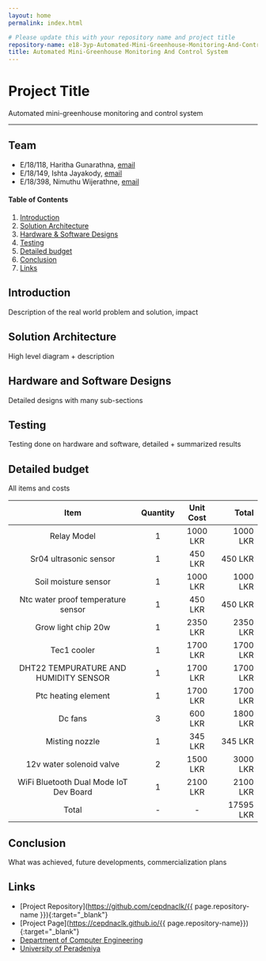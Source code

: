 ```yaml
---
layout: home
permalink: index.html

# Please update this with your repository name and project title
repository-name: e18-3yp-Automated-Mini-Greenhouse-Monitoring-And-Control-System
title: Automated Mini-Greenhouse Monitoring And Control System
---
```


[comment]: # "This is the standard layout for the project, but you can clean this and use your own template"

# Project Title
Automated mini-greenhouse monitoring and control system

---

## Team
-  E/18/118, Haritha Gunarathna, [email](mailto:e18118@email.com)
-  E/18/149, Ishta Jayakody, [email](mailto:e18149@email.com)
-  E/18/398, Nimuthu Wijerathne, [email](mailto:e18398@email.com)

<!-- Image (photo/drawing of the final hardware) should be here -->

<!-- This is a sample image, to show how to add images to your page. To learn more options, please refer [this](https://projects.ce.pdn.ac.lk/docs/faq/how-to-add-an-image/) -->

<!-- ![Sample Image](./images/sample.png) -->

#### Table of Contents
1. [Introduction](#introduction)
2. [Solution Architecture](#solution-architecture )
3. [Hardware & Software Designs](#hardware-and-software-designs)
4. [Testing](#testing)
5. [Detailed budget](#detailed-budget)
6. [Conclusion](#conclusion)
7. [Links](#links)

## Introduction

Description of the real world problem and solution, impact


## Solution Architecture

High level diagram + description

## Hardware and Software Designs

Detailed designs with many sub-sections

## Testing

Testing done on hardware and software, detailed + summarized results

## Detailed budget

All items and costs

| Item                                     | Quantity  | Unit Cost  |  Total  |
|:----------------------------------------:|:---------:|:----------:| -------:|
| Relay Model                              | 1         | 1000 LKR   | 1000 LKR|
| Sr04 ultrasonic sensor                   | 1         | 450 LKR    |  450 LKR|
| Soil moisture sensor                     | 1         | 1000 LKR   | 1000 LKR|
| Ntc water proof temperature sensor       | 1         |  450 LKR   |  450 LKR|
| Grow light chip 20w                      | 1         | 2350 LKR   | 2350 LKR|
| Tec1 cooler                              | 1         | 1700 LKR   | 1700 LKR|
| DHT22 TEMPURATURE AND HUMIDITY SENSOR    | 1         | 1700 LKR   | 1700 LKR|
| Ptc heating element                      | 1         | 1700 LKR   | 1700 LKR|
| Dc fans                                  | 3         |  600 LKR   | 1800 LKR|
| Misting nozzle                           | 1         |  345 LKR   |  345 LKR|
| 12v water solenoid valve                 | 2         | 1500 LKR   | 3000 LKR|
| WiFi Bluetooth Dual Mode IoT Dev Board   | 1         | 2100 LKR   | 2100 LKR|
| Total                                    | -         |    -       |17595 LKR|


## Conclusion

What was achieved, future developments, commercialization plans

## Links

- [Project Repository](https://github.com/cepdnaclk/{{ page.repository-name }}){:target="_blank"}
- [Project Page](https://cepdnaclk.github.io/{{ page.repository-name}}){:target="_blank"}
- [Department of Computer Engineering](http://www.ce.pdn.ac.lk/)
- [University of Peradeniya](https://eng.pdn.ac.lk/)

[//]: # (Please refer this to learn more about Markdown syntax)
[//]: # (https://github.com/adam-p/markdown-here/wiki/Markdown-Cheatsheet)
